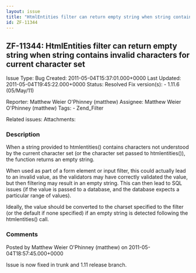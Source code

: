 ```yaml
---
layout: issue
title: "HtmlEntities filter can return empty string when string contains invalid characters for current character set"
id: ZF-11344
---
```


ZF-11344: HtmlEntities filter can return empty string when string contains invalid characters for current character set
-----------------------------------------------------------------------------------------------------------------------

 Issue Type: Bug Created: 2011-05-04T15:37:01.000+0000 Last Updated: 2011-05-04T19:45:22.000+0000 Status: Resolved Fix version(s): - 1.11.6 (05/May/11)
 
 Reporter:  Matthew Weier O'Phinney (matthew)  Assignee:  Matthew Weier O'Phinney (matthew)  Tags: - Zend\_Filter
 
 Related issues: 
 Attachments: 
### Description

When a string provided to htmlentities() contains characters not understood by the current character set (or the character set passed to htmlentities()), the function returns an empty string.

When used as part of a form element or input filter, this could actually lead to an invalid value, as the validators may have correctly validated the value, but then filtering may result in an empty string. This can then lead to SQL issues (if the value is passed to a database, and the database expects a particular range of values).

Ideally, the value should be converted to the charset specified to the filter (or the default if none specified) if an empty string is detected following the htmlentities() call.

 

 

### Comments

Posted by Matthew Weier O'Phinney (matthew) on 2011-05-04T18:57:45.000+0000

Issue is now fixed in trunk and 1.11 release branch.

 

 